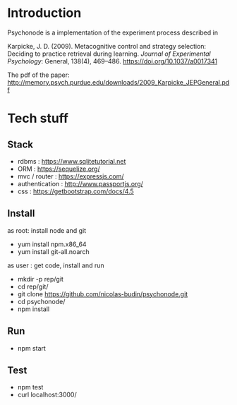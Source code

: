 


# Introduction

Psychonode is a implementation of the experiment process described in 

Karpicke, J. D. (2009). Metacognitive control and strategy selection: Deciding to practice retrieval during learning. _Journal of Experimental Psychology_: General, 138(4), 469–486. https://doi.org/10.1037/a0017341


The pdf of the paper: http://memory.psych.purdue.edu/downloads/2009_Karpicke_JEPGeneral.pdf

# Tech stuff

## Stack

* rdbms : https://www.sqlitetutorial.net
* ORM : https://sequelize.org/
* mvc / router : https://expressjs.com/
* authentication : http://www.passportjs.org/
* css : https://getbootstrap.com/docs/4.5

## Install

as root: install node and git

* yum install npm.x86_64
* yum install git-all.noarch
 
as user : get code, install and run

* mkdir -p rep/git
* cd rep/git/
* git clone https://github.com/nicolas-budin/psychonode.git
* cd psychonode/
* npm install

## Run

* npm start

## Test
 
* npm test
* curl localhost:3000/

